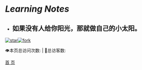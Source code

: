 # *Learning Notes* 

- ## 如果没有人给你阳光，那就做自己的小太阳。

[![star](https://gitee.com/szimo/learning-notes/badge/star.svg?theme=white)](https://gitee.com/szimo/learning-notes/stargazers)[![fork](https://gitee.com/szimo/learning-notes/badge/fork.svg?theme=white)](https://gitee.com/szimo/learning-notes/members)

<span id="busuanzi_container_site_pv">
    👁️本页总访问次数:<span id="busuanzi_value_site_pv"></span> 
</span>
<span id="busuanzi_container_site_uv" > 
    | 🧑总访客数: <span id="busuanzi_value_site_uv"></span>
</span>

[首 页](/#概述)